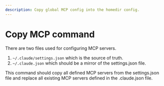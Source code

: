 ```yaml
---
description: Copy global MCP config into the homedir config.
---
```


# Copy MCP command

There are two files used for configuring MCP servers.

1. `~/.claude/settings.json` which is the source of truth.
2. `~/.claude.json` which should be a mirror of the settings.json file.

This command should copy all defined MCP servers from the settings.json file and
replace all existing MCP servers defined in the .claude.json file.
